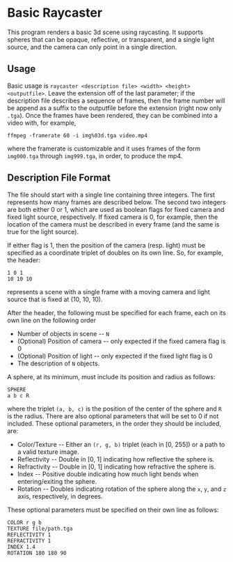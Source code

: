 # Basic Raycaster

This program renders a basic 3d scene using raycasting. It supports spheres that can be opaque, reflective, or transparent, and a single light source, and the camera can only point in a single direction.

## Usage

Basic usage is `raycaster <description file> <width> <height> <outputfile>`. Leave the extension off of the last parameter; if the description file describes a sequence of frames, then the frame number will be append as a suffix to the outputfile before the extension (right now only `.tga`). Once the frames have been rendered, they can be combined into a video with, for example,

`ffmpeg -framerate 60 -i img%03d.tga video.mp4`

where the framerate is customizable and it uses frames of the form `img000.tga` through `img999.tga`, in order, to produce the mp4.

## Description File Format

The file should start with a single line containing three integers. The first represents how many frames are described below. The second two integers are both either 0 or 1, which are used as boolean flags for fixed camera and fixed light source, respectively. If fixed camera is 0, for example, then the location of the camera must be described in every frame (and the same is true for the light source).

If either flag is 1, then the position of the camera (resp. light) must be specified as a coordinate triplet of doubles on its own line. So, for example, the header:

```
1 0 1
10 10 10
```

represents a scene with a single frame with a moving camera and light source that is fixed at (10, 10, 10).

After the header, the following must be specified for each frame, each on its own line on the following order

* Number of objects in scene -- `N`
* (Optional) Position of camera -- only expected if the fixed camera flag is 0
* (Optional) Position of light -- only expected if the fixed light flag is 0
* The description of `N` objects.

A sphere, at its minimum, must include its position and radius as follows:

```
SPHERE
a b c R
```

where the triplet `(a, b, c)` is the position of the center of the sphere and `R` is the radius. There are also optional parameters that will be set to 0 if not included. These optional parameters, in the order they should be included, are:

* Color/Texture -- Either an `(r, g, b)` triplet (each in [0, 255]) or a path to a valid texture image.
* Reflectivity -- Double in [0, 1] indicating how reflective the sphere is.
* Refractivity -- Double in [0, 1] indicating how refractive the sphere is.
* Index -- Positive double indicating how much light bends when entering/exiting the sphere. 
* Rotation -- Doubles indicating rotation of the sphere along the `x`, `y`, and `z` axis, respectively, in degrees.

These optional parameters must be specified on their own line as follows:

```
COLOR r g b
TEXTURE file/path.tga
REFLECTIVITY 1
REFRACTIVITY 1
INDEX 1.4
ROTATION 180 180 90
```